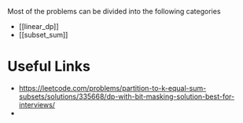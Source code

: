 Most of the problems can be divided into the following categories
- [[linear_dp]]
- [[subset_sum]]
# Useful Links
- https://leetcode.com/problems/partition-to-k-equal-sum-subsets/solutions/335668/dp-with-bit-masking-solution-best-for-interviews/
- 